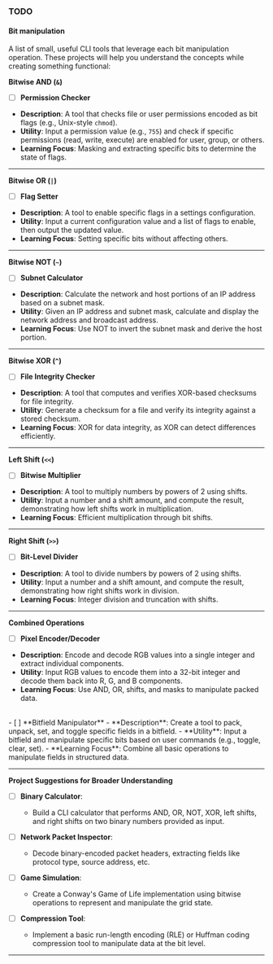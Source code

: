 ### TODO

#### Bit manipulation

A list of small, useful CLI tools that leverage each bit manipulation operation. These projects will help you understand the concepts while creating something functional:

**Bitwise AND (`&`)**
- [ ] **Permission Checker**
- **Description**: A tool that checks file or user permissions encoded as bit flags (e.g., Unix-style `chmod`).
- **Utility**: Input a permission value (e.g., `755`) and check if specific permissions (read, write, execute) are enabled for user, group, or others.
- **Learning Focus**: Masking and extracting specific bits to determine the state of flags.

---

**Bitwise OR (`|`)**
- [ ] **Flag Setter**
- **Description**: A tool to enable specific flags in a settings configuration.
- **Utility**: Input a current configuration value and a list of flags to enable, then output the updated value.
- **Learning Focus**: Setting specific bits without affecting others.

---

**Bitwise NOT (`~`)**
- [ ] **Subnet Calculator**
- **Description**: Calculate the network and host portions of an IP address based on a subnet mask.
- **Utility**: Given an IP address and subnet mask, calculate and display the network address and broadcast address.
- **Learning Focus**: Use NOT to invert the subnet mask and derive the host portion.

---

**Bitwise XOR (`^`)**
- [ ] **File Integrity Checker**
- **Description**: A tool that computes and verifies XOR-based checksums for file integrity.
- **Utility**: Generate a checksum for a file and verify its integrity against a stored checksum.
- **Learning Focus**: XOR for data integrity, as XOR can detect differences efficiently.

---

**Left Shift (`<<`)**
- [ ] **Bitwise Multiplier**
- **Description**: A tool to multiply numbers by powers of 2 using shifts.
- **Utility**: Input a number and a shift amount, and compute the result, demonstrating how left shifts work in multiplication.
- **Learning Focus**: Efficient multiplication through bit shifts.

---

**Right Shift (`>>`)**
- [ ] **Bit-Level Divider**
- **Description**: A tool to divide numbers by powers of 2 using shifts.
- **Utility**: Input a number and a shift amount, and compute the result, demonstrating how right shifts work in division.
- **Learning Focus**: Integer division and truncation with shifts.

---

**Combined Operations**
- [ ] **Pixel Encoder/Decoder**
- **Description**: Encode and decode RGB values into a single integer and extract individual components.
- **Utility**: Input RGB values to encode them into a 32-bit integer and decode them back into R, G, and B components.
- **Learning Focus**: Use AND, OR, shifts, and masks to manipulate packed data.
<br>
- [ ] **Bitfield Manipulator**
- **Description**: Create a tool to pack, unpack, set, and toggle specific fields in a bitfield.
- **Utility**: Input a bitfield and manipulate specific bits based on user commands (e.g., toggle, clear, set).
- **Learning Focus**: Combine all basic operations to manipulate fields in structured data.

---

**Project Suggestions for Broader Understanding**
- [ ]  **Binary Calculator**:
   - Build a CLI calculator that performs AND, OR, NOT, XOR, left shifts, and right shifts on two binary numbers provided as input.

- [ ] **Network Packet Inspector**:
   - Decode binary-encoded packet headers, extracting fields like protocol type, source address, etc.

- [ ] **Game Simulation**:
   - Create a Conway's Game of Life implementation using bitwise operations to represent and manipulate the grid state.

- [ ] **Compression Tool**:
   - Implement a basic run-length encoding (RLE) or Huffman coding compression tool to manipulate data at the bit level.

---
